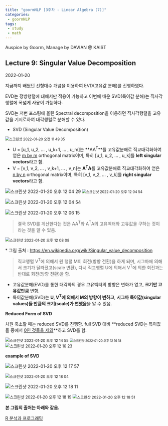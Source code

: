 ```yaml
---
title: "goormNLP [3주차 - Linear Algebra (7)]"  
categories:
 - goormNLP
tags:
 - study
 - math
---
```


Auspice by Goorm, Manage by DAVIAN @ KAIST

## Lecture 9: Singular Value Decomposition

2022-01-20

지금까지 배웠던 선형대수 개념을 이용하여 EVD(고유값 분해)를 진행하였다. 

EVD는 정방행렬에 대해서만 적용이 가능하고 이번에 배운 SVD(특이값 분해)는 직사각행렬에 폭넓게 사용이 가능하다. 

SVD는 저번 포스팅에 올린 Spectral decomposition을 이용하면 직사각행렬을 고유값을 기저로하여 대각행렬로 분해할 수 있다.



- SVD (Singular Value Decomposition)



<img src="https://user-images.githubusercontent.com/67947808/150263278-db454564-2ae9-4778-b748-7d03808872df.png" alt="스크린샷 2022-01-20 오전 11 49 35" style="zoom:80%;" />



- U = [u_1, u_2, ... , u_k+1, ... , u_m]는 **AA<sup>T</sup>**를 고유값분해로 직교대각화하여 얻은 <u>m by m</u> orthogonal matrix이며, 특히 [u_1, u_2, ... , u_k]를 **left singular vectors**라고 함.
- V = [v_1, v_2, ... , v_k+1, ... , v_n]는 **A<sup>T</sup>A**를 고유값분해로 직교대각화하여 얻은 <u>n by n</u> orthogonal matrix이며, 특히 [v_1, v_2, ... , v_k]를 **right singular vectors**라고 함.

<img src="https://user-images.githubusercontent.com/67947808/150264809-8f64cf65-9e4e-4cf2-9bb7-cf761077d2ab.png" alt="스크린샷 2022-01-20 오후 12 04 29" style="zoom:100%;" />

<img src="https://user-images.githubusercontent.com/67947808/150264842-67d0a27d-b77e-4cb2-b18c-d4deba14fc05.png" alt="스크린샷 2022-01-20 오후 12 04 54" style="zoom:80%;" />

![스크린샷 2022-01-20 오후 12 04 54](https://user-images.githubusercontent.com/67947808/150264842-67d0a27d-b77e-4cb2-b18c-d4deba14fc05.png)

![스크린샷 2022-01-20 오후 12 06 15](https://user-images.githubusercontent.com/67947808/150264962-5f52d2c6-7f6e-4697-9b1c-5d2ed0810732.png)



> 결국 SVD를 계산한다는 것은 AA<sup>T</sup>와 A<sup>T</sup>A의 고유벡터와 고유값을 구하는 것이라는 것을 알 수 있음.



<img src="https://user-images.githubusercontent.com/67947808/150265139-e6c5a1f8-a5b5-486d-9de4-088b9ee25beb.png" alt="스크린샷 2022-01-20 오후 12 08 08" style="zoom:85%;" />

\* 그림 출처 : https://en.wikipedia.org/wiki/Singular_value_decomposition


> 직교행렬 V<sup>T</sup>에 의해서 원 행렬 M이 회전(방향 전환)을 하게 되며, 시그마에 의해서 크기가 달라졌고(scale 변환), 다시 직교행렬 U에 의해서 V<sup>T</sup>에 의한 회전과는 반대로 회전(방향 전환)을 함.



- 고유값분해(EVD)를 통한 대각화의 경우 고유벡터의 방향은 변화가 없고, **크기만 고유값만큼** 변함.
- 특이값분해(SVD)는 **U, V<sup>T</sup>에 의해서 M의 방향이 변하고**, **시그마 특이값(singular values)들 만큼의 크기(scale)가 변했음**을 알 수 있음.



**Reduced Form of SVD**

차원 축소할 때는 reduced SVD를 진행함. full SVD 대비 **reduced SVD는 특이값들 중에서 <u>0인 것들을 제외</u>**하고 SVD를 함.

<img src="https://user-images.githubusercontent.com/67947808/150265797-4b73708c-d44c-419d-887b-545126860bbf.png" alt="스크린샷 2022-01-20 오후 12 14 55" style="zoom:85%;" />

<img src="https://user-images.githubusercontent.com/67947808/150265924-bd356ea3-049d-49af-a7bd-34a42bb23b80.png" alt="스크린샷 2022-01-20 오후 12 16 18" style="zoom: 70%;" />

<img src="https://user-images.githubusercontent.com/67947808/150265933-8c38c001-696f-4364-894f-0fd57400cdec.png" alt="스크린샷 2022-01-20 오후 12 16 23" style="zoom:90%;" />



**example of SVD**

![스크린샷 2022-01-20 오후 12 17 57](https://user-images.githubusercontent.com/67947808/150266055-820e3329-1c9f-4743-b2a5-4e1d1f570648.png)

<img src="https://user-images.githubusercontent.com/67947808/150266061-27d21602-ba62-45e2-bc26-120bbd6e3835.png" alt="스크린샷 2022-01-20 오후 12 18 04" style="zoom:85%;" />

![스크린샷 2022-01-20 오후 12 18 11](https://user-images.githubusercontent.com/67947808/150266074-ed37966e-e296-419c-82cd-f14259dcc762.png)

<img src="https://user-images.githubusercontent.com/67947808/150266082-c1dc2e5c-f4c4-464d-b297-cd35e1ba998e.png" alt="스크린샷 2022-01-20 오후 12 18 19" style="zoom:90%;" />

<img src="https://user-images.githubusercontent.com/67947808/150266122-154b4e7a-8678-46e4-b94e-36cab5770150.png" alt="스크린샷 2022-01-20 오후 12 18 51" style="zoom:85%;" />



**본 그림의 출처는 아래와 같음.**

[R 분석과 프로그래밍](https://rfriend.tistory.com/)